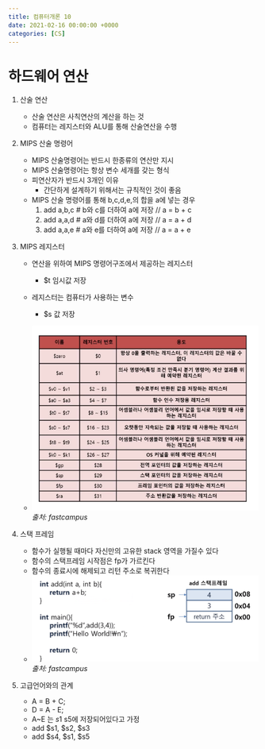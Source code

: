 ```yaml
---
title: 컴퓨터개론 10
date: 2021-02-16 00:00:00 +0000
categories: [CS]
---
```


# 하드웨어 연산

1. 산술 연산
    - 산술 연산은 사칙연산의 계산을 하는 것
    - 컴퓨터는 레지스터와 ALU를 통해 산술연산을 수행

2. MIPS 산술 명령어
    - MIPS 산술명령어는 반드시 한종류의 연산만 지시
    - MIPS 산술명령어는 항상 변수 세개를 갖는 형식
    - 피연산자가 반드시 3개인 이유
        - 간단하게 설계하기 위해서는 규칙적인 것이 좋음
    - MIPS 산술 명령어를 통해 b,c,d,e,의 합을 a에 넣는 경우
        1. add a,b,c # b와 c를 더하여 a에 저장 // a = b + c
        2. add a,a,d # a와 d를 더하여 a에 저장 // a = a + d
        3. add a,a,e # a와 e를 더하여 a에 저장 // a = a + e
3. MIPS 레지스터
    - 연산을 위하여 MIPS 명령어구조에서 제공하는 레지스터
        - $t 임시값 저장
    - 레지스터는 컴퓨터가 사용하는 변수
        - $s 값 저장
    
    - ![이미지1](https://github.com/redbean88/redbean88.github.io/blob/master/img/MIPS%EB%A0%88%EC%A7%80%EC%8A%A4%ED%84%B0.png?raw=true)
    _출처: fastcampus_

4. 스택 프레임
    - 함수가 실행될 때마다 자신만의 고유한 stack 영역을 가질수 있다
    - 함수의 스택프레임 시작점은 fp가 가르킨다
    - 함수의 종료시에 해제되고 리턴 주소로 복귀한다
    - ![이미지1](https://github.com/redbean88/redbean88.github.io/blob/master/img/%EC%8A%A4%ED%83%9D%ED%94%84%EB%A0%88%EC%9E%84.png?raw=true)
    _출처: fastcampus_
 
5. 고급언어와의 관계
    - A = B + C;
    - D = A - E;
    - A~E 는 $s1~$s5에 저장되어있다고 가정
    - add $s1, $s2, $s3
    - add $s4, $s1, $s5